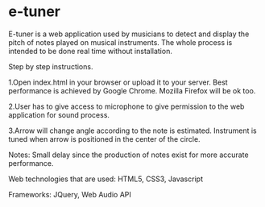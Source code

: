 e-tuner
=======

E-tuner is a web application used by musicians to detect and display the pitch of notes played on musical instruments.
The whole process is intended to be done real time without installation. 

Step by step instructions.

1.Open index.html in your browser or upload it to your server. Best performance is achieved by Google Chrome. Mozilla Firefox will be ok too.

2.User has to give access to microphone to give permission to the web application for sound process.

3.Arrow will change angle according to the note is estimated. Instrument is tuned when arrow is positioned in the center 
of the circle.

Notes: Small delay since the production of notes exist for more accurate performance.

Web technologies that are used: HTML5, CSS3, Javascript

Frameworks: JQuery, Web Audio API
